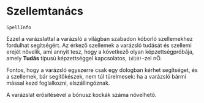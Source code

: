 # Szellemtanács

`SpellInfo`

Ezzel a varázslattal a varázsló a világban szabadon kóborló szellemekhez fordulhat segítségért. Az érkező szellemek a varázsló tudását és szellemi erejét növelik, ami annyit tesz, hogy a következő olyan képzettségpróbája, amely **Tudás** típusú képzettséggel kapcsolatos, `1d10!`-zel nŐ.

Fontos, hogy a varázsló egyszerre csak egy dologban kérhet segítséget, és a szellemek, bár segítőkészek, nem túl türelmesek: ha a varázsló bármi mással kezd foglalkozni, elszállingóznak.

A varázslat erősítésével a bónusz kockák száma növelhető.